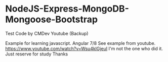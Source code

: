# NodeJS-Express-MongoDB-Mongoose-Bootstrap
Test Code by  CMDev Youtube (Backup)

Example for learning javascript. Angular 7/8 See example from youtube.
https://www.youtube.com/watch?v=Wsu4klGjeuI 
I'm not the one who did it. Just reserve for study
Thanks 
